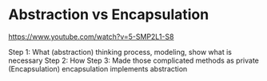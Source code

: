 # Abstraction vs Encapsulation

https://www.youtube.com/watch?v=5-SMP2L1-S8

Step 1: What (abstraction) thinking process, modeling, show what is necessary
Step 2: How
Step 3: Made those complicated methods as private (Encapsulation) encapsulation implements abstraction
